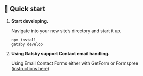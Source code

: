 ## 🚀 Quick start

1.  **Start developing.**

    Navigate into your new site’s directory and start it up.

    ```shell
    npm install
    gatsby develop
    ```
2.  **Using Gatsby support Contact email handling.**

    
    Using Email Contact Forms either with GetForm or Formspree ([instructions here](https://www.gatsbyjs.com/docs/building-a-contact-form/))

